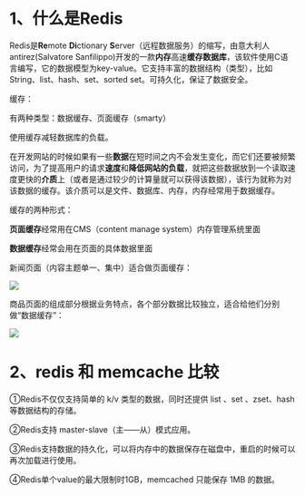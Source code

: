 #  1、什么是Redis

Redis是**Re**mote **Di**ctionary **S**erver（远程数据服务）的缩写，由意大利人antirez(Salvatore Sanfilippo)开发的一款**内存**高速**缓存数据库**，该软件使用C语言编写，它的数据模型为key-value。它支持丰富的数据结构（类型），比如String、list、hash、set、sorted set。可持久化，保证了数据安全。

缓存：

有两种类型：数据缓存、页面缓存（smarty）

使用缓存减轻数据库的负载。

在开发网站的时候如果有一些**数据**在短时间之内不会发生变化，而它们还要被频繁访问，为了提高用户的请求**速度**和**降低网站的负载**，就把这些数据放到一个读取速度更快的**介质**上（或者是通过较少的计算量就可以获得该数据），该行为就称为对该数据的缓存。该介质可以是文件、数据库、内存，内存经常用于数据缓存。

缓存的两种形式：

**页面缓存**经常用在CMS（content manage system）内存管理系统里面

**数据缓存**经常会用在页面的具体数据里面

新闻页面（内容主题单一、集中）适合做页面缓存：

![](https://user-gold-cdn.xitu.io/2019/8/5/16c6209a626ffd1a?w=1248&h=617&f=jpeg&s=110877)

商品页面的组成部分根据业务特点，各个部分数据比较独立，适合给他们分别做“数据缓存”：

![](https://user-gold-cdn.xitu.io/2019/8/5/16c6209bd1c648ac?w=1208&h=568&f=jpeg&s=62554)

# 2、redis 和 memcache 比较

①Redis不仅仅支持简单的 k/v 类型的数据，同时还提供 list 、set 、zset、hash 等数据结构的存储。

②Redis支持 master-slave（主——从）模式应用。

③Redis支持数据的持久化，可以将内存中的数据保存在磁盘中，重启的时候可以再次加载进行使用。

④Redis单个value的最大限制时1GB，memcached 只能保存 1MB 的数据。


